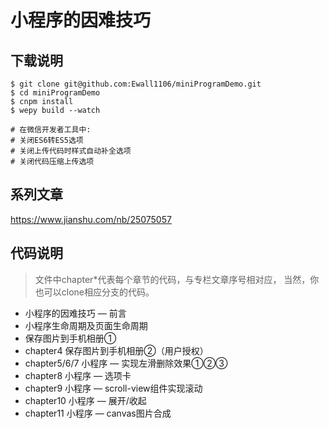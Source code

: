 # 小程序的因难技巧

## 下载说明
```
$ git clone git@github.com:Ewall1106/miniProgramDemo.git
$ cd miniProgramDemo
$ cnpm install
$ wepy build --watch

# 在微信开发者工具中:
# 关闭ES6转ES5选项
# 关闭上传代码时样式自动补全选项
# 关闭代码压缩上传选项
```

## 系列文章
https://www.jianshu.com/nb/25075057

## 代码说明
> 文件中chapter*代表每个章节的代码，与专栏文章序号相对应， 当然，你也可以clone相应分支的代码。

- 小程序的因难技巧 — 前言
- 小程序生命周期及页面生命周期
- 保存图片到手机相册①
- chapter4 保存图片到手机相册②（用户授权）
- chapter5/6/7 小程序 — 实现左滑删除效果①②③
- chapter8 小程序 — 选项卡
- chapter9 小程序 — scroll-view组件实现滚动
- chapter10 小程序 — 展开/收起
- chapter11 小程序 — canvas图片合成

